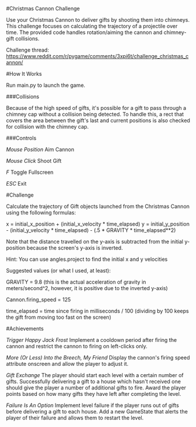 #Christmas Cannon Challenge

Use your Christmas Cannon to deliver gifts by shooting them into chimneys. This challenge focuses on calculating the trajectory of a projectile over time. The provided code handles rotation/aiming the cannon and chimney-gift collisions.


Challenge thread: https://www.reddit.com/r/pygame/comments/3xpi6t/challenge_christmas_cannon/

#How It Works

Run main.py to launch the game.

###Collisions

Because of the high speed of gifts, it's possible for a gift to pass through a chimney cap without a collision being detected. To handle this, a rect that covers the area between
 the gift's last and current positions is also checked for collision with the chimney cap.

###Controls

*Mouse Position* Aim Cannon

*Mouse Click* Shoot Gift

*F* Toggle Fullscreen

*ESC* Exit

#Challenge

Calculate the trajectory of Gift objects launched from the Christmas Cannon using the following formulas:

x = initial_x_position + (initial_x_velocity * time_elapsed)
y = initial_y_position - (initial_y_velocity * time_elapsed) - (.5 * GRAVITY * time_elapsed**2)

Note that the distance travelled on the y-axis is subtracted from the initial y-position because the screen's y-axis is inverted.

Hint: You can use angles.project to find the initial x and y velocities

Suggested values (or what I used, at least):

GRAVITY = 9.8 (this is the actual acceleration of gravity in meters/second^2, however, it is positive due to the inverted y-axis)

Cannon.firing_speed = 125 

time_elapsed = time since firing in milliseconds / 100 (dividing by 100 keeps the gift from moving too fast on the screen)

#Achievements

*Trigger Happy Jack Frost* Implement a cooldown period after firing the cannon and restrict the cannon to firing on left-clicks only.

*More (Or Less) Into the Breech, My Friend* Display the cannon's firing speed attribute onscreen and allow the player to adjust it.

*Gift Exchange* The player should start each level with a certain number of gifts. Successfully delivering a gift to a house which hasn't received one
 should give the player a number of additional gifts to fire. Award the player points based on how many gifts they have left after completing the level.
 
*Failure Is An Option* Implement level failure if the player runs out of gifts before delivering a gift to each house. Add a new GameState that alerts the
 player of their failure and allows them to restart the level.


